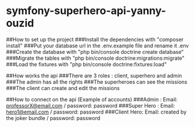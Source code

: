 # symfony-superhero-api-yanny-ouzid

##How to set up the project
###Install the dependencies with "composer install"
###Put your database url in the .env.example file and rename it .env
###Create the database with "php bin/console doctrine create database"
###Migrate the tables with "php bin/console doctrine:migrations:migrate"
###Load the fixtures with "php bin/console doctrine:fixtures:load"

##How works the api
###There are 3 roles : client, superhero and admin
###The admin has all the rights
###The superheroes can see the missions
###The client can create and edit the missions

##How to connect on the api (Example of accounts)
###Admin : Email: professorX@email.com /  password: password
###Super Hero : Email: hero1@email.com / password: password
###Client Hero: Email: created by the joker bundle / password: password



